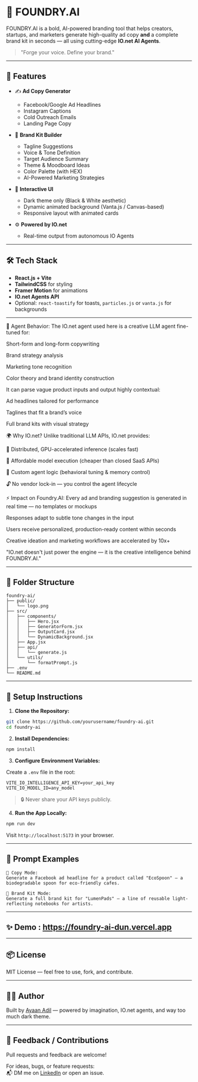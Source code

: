 
# 🧠 FOUNDRY.AI

FOUNDRY.AI is a bold, AI-powered branding tool that helps creators, startups, and marketers generate high-quality ad copy **and** a complete brand kit in seconds — all using cutting-edge **IO.net AI Agents**.

> "Forge your voice. Define your brand."

---

## 🚀 Features

- ✍️ **Ad Copy Generator**
  - Facebook/Google Ad Headlines
  - Instagram Captions
  - Cold Outreach Emails
  - Landing Page Copy

- 🎨 **Brand Kit Builder**
  - Tagline Suggestions
  - Voice & Tone Definition
  - Target Audience Summary
  - Theme & Moodboard Ideas
  - Color Palette (with HEX)
  - AI-Powered Marketing Strategies

- 🌌 **Interactive UI**
  - Dark theme only (Black & White aesthetic)
  - Dynamic animated background (Vanta.js / Canvas-based)
  - Responsive layout with animated cards

- ⚙️ **Powered by IO.net**
  - Real-time output from autonomous IO Agents

---

## 🛠️ Tech Stack

- **React.js + Vite**
- **TailwindCSS** for styling
- **Framer Motion** for animations
- **IO.net Agents API**
- Optional: `react-toastify` for toasts, `particles.js` or `vanta.js` for backgrounds

---

🧠 Agent Behavior:
The IO.net agent used here is a creative LLM agent fine-tuned for:

Short-form and long-form copywriting

Brand strategy analysis

Marketing tone recognition

Color theory and brand identity construction

It can parse vague product inputs and output highly contextual:

Ad headlines tailored for performance

Taglines that fit a brand’s voice

Full brand kits with visual strategy

🌍 Why IO.net?
Unlike traditional LLM APIs, IO.net provides:

🧬 Distributed, GPU-accelerated inference (scales fast)

💸 Affordable model execution (cheaper than closed SaaS APIs)

🧩 Custom agent logic (behavioral tuning & memory control)

🔓 No vendor lock-in — you control the agent lifecycle

⚡ Impact on Foundry.AI:
Every ad and branding suggestion is generated in real time — no templates or mockups

Responses adapt to subtle tone changes in the input

Users receive personalized, production-ready content within seconds

Creative ideation and marketing workflows are accelerated by 10x+

"IO.net doesn't just power the engine — it is the creative intelligence behind FOUNDRY.AI."

---

## 📁 Folder Structure

```
foundry-ai/
├── public/
│   └── logo.png
├── src/
│   ├── components/
│   │   ├── Hero.jsx
│   │   ├── GeneratorForm.jsx
│   │   ├── OutputCard.jsx
│   │   └── DynamicBackground.jsx
│   ├── App.jsx
│   ├── api/
│   │   └── generate.js
│   └── utils/
│       └── formatPrompt.js
├── .env
└── README.md
```

---

## 🧪 Setup Instructions

1. **Clone the Repository:**

```bash
git clone https://github.com/yourusername/foundry-ai.git
cd foundry-ai
```

2. **Install Dependencies:**

```bash
npm install
```

3. **Configure Environment Variables:**

Create a `.env` file in the root:

```env
VITE_IO_INTELLIGENCE_API_KEY=your_api_key
VITE_IO_MODEL_ID=any_model
```

> 🔒 Never share your API keys publicly.

4. **Run the App Locally:**

```bash
npm run dev
```

Visit `http://localhost:5173` in your browser.

---

## 🧠 Prompt Examples

```text
🔹 Copy Mode:
Generate a Facebook ad headline for a product called "EcoSpoon" – a biodegradable spoon for eco-friendly cafes.

🔹 Brand Kit Mode:
Generate a full brand kit for "LumenPads" — a line of reusable light-reflecting notebooks for artists.
```

---

## ✨ Demo : https://foundry-ai-dun.vercel.app


---

## 📦 License

MIT License — feel free to use, fork, and contribute.

---

## 👨‍💻 Author

Built by [Ayaan Adil](https://github.com/ayaanoski) — powered by imagination, IO.net agents, and way too much dark theme.

---

## 💬 Feedback / Contributions

Pull requests and feedback are welcome!

For ideas, bugs, or feature requests:  
📬 DM me on [LinkedIn](https://www.linkedin.com/in/ayaan-adil-371137268/) or open an issue.
